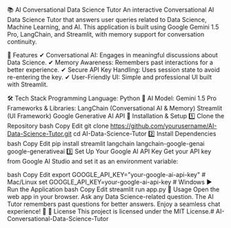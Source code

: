 📚 AI Conversational Data Science Tutor
An interactive Conversational AI Data Science Tutor that answers user queries related to Data Science, Machine Learning, and AI. This application is built using Google Gemini 1.5 Pro, LangChain, and Streamlit, with memory support for conversation continuity.

🚀 Features
✔ Conversational AI: Engages in meaningful discussions about Data Science.
✔ Memory Awareness: Remembers past interactions for a better experience.
✔ Secure API Key Handling: Uses session state to avoid re-entering the key.
✔ User-Friendly UI: Simple and professional UI built with Streamlit.

🛠 Tech Stack
Programming Language: Python 🐍
AI Model: Gemini 1.5 Pro
Frameworks & Libraries:
LangChain (Conversational AI & Memory)
Streamlit (UI Framework)
Google Generative AI API
🎯 Installation & Setup
1️⃣ Clone the Repository
bash
Copy
Edit
git clone https://github.com/yourusername/AI-Data-Science-Tutor.git
cd AI-Data-Science-Tutor
2️⃣ Install Dependencies
bash
Copy
Edit
pip install streamlit langchain langchain-google-genai google-generativeai
3️⃣ Set Up Your Google AI API Key
Get your API key from Google AI Studio and set it as an environment variable:

bash
Copy
Edit
export GOOGLE_API_KEY="your-google-ai-api-key"  # Mac/Linux
set GOOGLE_API_KEY=your-google-ai-api-key        # Windows
▶️ Run the Application
bash
Copy
Edit
streamlit run app.py
📌 Usage
Open the web app in your browser.
Ask any Data Science-related question.
The AI Tutor remembers past questions for better answers.
Enjoy a seamless chat experience! 🎉
📜 License
This project is licensed under the MIT License.# AI-Conversational-Data-Science-Tutor
